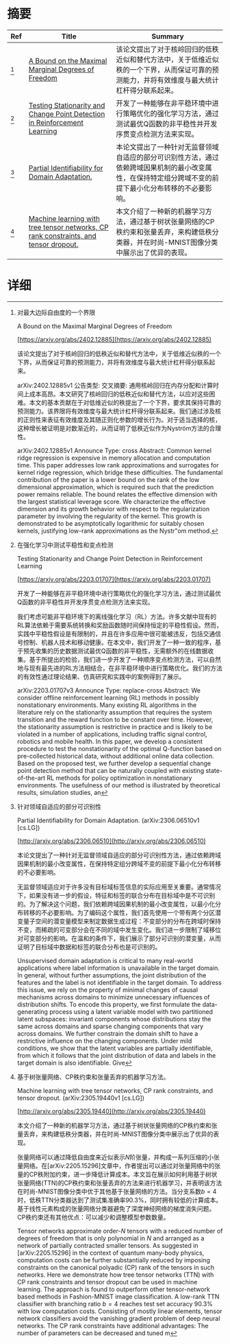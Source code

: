 # 摘要

| Ref | Title | Summary |
| --- | --- | --- |
| [^1] | [A Bound on the Maximal Marginal Degrees of Freedom](https://arxiv.org/abs/2402.12885) | 该论文提出了对于核岭回归的低秩近似和替代方法中，关于低维近似秩的一个下界，从而保证可靠的预测能力，并将有效维度与最大统计杠杆得分联系起来。 |
| [^2] | [Testing Stationarity and Change Point Detection in Reinforcement Learning](https://arxiv.org/abs/2203.01707) | 开发了一种能够在非平稳环境中进行策略优化的强化学习方法，通过测试最优Q函数的非平稳性并开发序贯变点检测方法来实现。 |
| [^3] | [Partial Identifiability for Domain Adaptation.](http://arxiv.org/abs/2306.06510) | 本论文提出了一种针对无监督领域自适应的部分可识别性方法，通过依赖跨域因果机制的最小改变属性，在保持特定组分跨域不变的前提下最小化分布转移的不必要影响。 |
| [^4] | [Machine learning with tree tensor networks, CP rank constraints, and tensor dropout.](http://arxiv.org/abs/2305.19440) | 本文介绍了一种新的机器学习方法，通过基于树状张量网络的CP秩约束和张量丢弃，来构建低秩分类器，并在时尚-MNIST图像分类中展示出了优异的表现。 |

# 详细

[^1]: 对最大边际自由度的一个界限

    A Bound on the Maximal Marginal Degrees of Freedom

    [https://arxiv.org/abs/2402.12885](https://arxiv.org/abs/2402.12885)

    该论文提出了对于核岭回归的低秩近似和替代方法中，关于低维近似秩的一个下界，从而保证可靠的预测能力，并将有效维度与最大统计杠杆得分联系起来。

    

    arXiv:2402.12885v1 公告类型: 交叉摘要: 通用核岭回归在内存分配和计算时间上成本高昂。本文研究了核岭回归的低秩近似和替代方法，以应对这些困难。本文的基本贡献在于对低维近似的秩提出了一个下界，要求其保持可靠的预测能力。该界限将有效维度与最大统计杠杆得分联系起来。我们通过涉及核的正则性来表征有效维度及其随正则化参数的增长行为。对于适当选择的核，这种增长被证明是对数渐近的，从而证明了低秩近似作为Nyström方法的合理性。

    arXiv:2402.12885v1 Announce Type: cross  Abstract: Common kernel ridge regression is expensive in memory allocation and computation time. This paper addresses low rank approximations and surrogates for kernel ridge regression, which bridge these difficulties. The fundamental contribution of the paper is a lower bound on the rank of the low dimensional approximation, which is required such that the prediction power remains reliable. The bound relates the effective dimension with the largest statistical leverage score. We characterize the effective dimension and its growth behavior with respect to the regularization parameter by involving the regularity of the kernel. This growth is demonstrated to be asymptotically logarithmic for suitably chosen kernels, justifying low-rank approximations as the Nystr\"om method.
    
[^2]: 在强化学习中测试平稳性和变点检测

    Testing Stationarity and Change Point Detection in Reinforcement Learning

    [https://arxiv.org/abs/2203.01707](https://arxiv.org/abs/2203.01707)

    开发了一种能够在非平稳环境中进行策略优化的强化学习方法，通过测试最优Q函数的非平稳性并开发序贯变点检测方法来实现。

    

    我们考虑可能非平稳环境下的离线强化学习（RL）方法。许多文献中现有的RL算法依赖于需要系统转换和奖励函数随时间保持恒定的平稳性假设。然而，实践中平稳性假设是有限制的，并且在许多应用中很可能被违反，包括交通信号控制、机器人技术和移动健康。在本文中，我们开发了一种一致的程序，基于预先收集的历史数据测试最优Q函数的非平稳性，无需额外的在线数据收集。基于所提出的检验，我们进一步开发了一种顺序变点检测方法，可以自然地与现有最先进的RL方法相结合，在非平稳环境中进行策略优化。我们的方法的有效性通过理论结果、仿真研究和实践中的案例得到了展示。

    arXiv:2203.01707v3 Announce Type: replace-cross  Abstract: We consider offline reinforcement learning (RL) methods in possibly nonstationary environments. Many existing RL algorithms in the literature rely on the stationarity assumption that requires the system transition and the reward function to be constant over time. However, the stationarity assumption is restrictive in practice and is likely to be violated in a number of applications, including traffic signal control, robotics and mobile health. In this paper, we develop a consistent procedure to test the nonstationarity of the optimal Q-function based on pre-collected historical data, without additional online data collection. Based on the proposed test, we further develop a sequential change point detection method that can be naturally coupled with existing state-of-the-art RL methods for policy optimization in nonstationary environments. The usefulness of our method is illustrated by theoretical results, simulation studies, an
    
[^3]: 针对领域自适应的部分可识别性

    Partial Identifiability for Domain Adaptation. (arXiv:2306.06510v1 [cs.LG])

    [http://arxiv.org/abs/2306.06510](http://arxiv.org/abs/2306.06510)

    本论文提出了一种针对无监督领域自适应的部分可识别性方法，通过依赖跨域因果机制的最小改变属性，在保持特定组分跨域不变的前提下最小化分布转移的不必要影响。

    

    无监督领域适应对于许多没有目标域标签信息的实际应用至关重要。通常情况下，如果没有进一步的假设，特征和标签的联合分布在目标域中是不可识别的。为了解决这个问题，我们依赖跨域因果机制的最小改变属性，以最小化分布转移的不必要影响。为了编码这个属性，我们首先使用一个带有两个分区潜变量子空间的潜变量模型来制定数据生成过程：不变部分的分布在跨域时保持不变，而稀疏的可变部分会在不同的域中发生变化。我们进一步限制了域移位对可变部分的影响。在温和的条件下，我们展示了部分可识别的潜变量，从而证明了目标域中数据和标签的联合分布也是可识别的。

    Unsupervised domain adaptation is critical to many real-world applications where label information is unavailable in the target domain. In general, without further assumptions, the joint distribution of the features and the label is not identifiable in the target domain. To address this issue, we rely on the property of minimal changes of causal mechanisms across domains to minimize unnecessary influences of distribution shifts. To encode this property, we first formulate the data-generating process using a latent variable model with two partitioned latent subspaces: invariant components whose distributions stay the same across domains and sparse changing components that vary across domains. We further constrain the domain shift to have a restrictive influence on the changing components. Under mild conditions, we show that the latent variables are partially identifiable, from which it follows that the joint distribution of data and labels in the target domain is also identifiable. Give
    
[^4]: 基于树张量网络、CP秩约束和张量丢弃的机器学习方法。

    Machine learning with tree tensor networks, CP rank constraints, and tensor dropout. (arXiv:2305.19440v1 [cs.LG])

    [http://arxiv.org/abs/2305.19440](http://arxiv.org/abs/2305.19440)

    本文介绍了一种新的机器学习方法，通过基于树状张量网络的CP秩约束和张量丢弃，来构建低秩分类器，并在时尚-MNIST图像分类中展示出了优异的表现。

    

    张量网络可以通过降低自由度来近似表示$N$阶张量，并构成一系列压缩的小张量网络。在[arXiv:2205.15296]文章中，作者提出可以通过对张量网络中的张量的CP秩附加约束，进一步降低计算成本。本文旨在展示如何利用基于树状张量网络(TTN)的CP秩约束和张量丢弃的方法来进行机器学习，并表明该方法在时尚-MNIST图像分类中优于其他基于张量网络的方法。当分支系数$b=4$时，低秩TTN分类器达到了测试集准确率90.3\%，同时拥有较低的计算成本。基于线性元素构成的张量网络分类器避免了深度神经网络的梯度消失问题。CP秩约束还有其他优点：可以减少和调整模型参数数量。

    Tensor networks approximate order-$N$ tensors with a reduced number of degrees of freedom that is only polynomial in $N$ and arranged as a network of partially contracted smaller tensors. As suggested in [arXiv:2205.15296] in the context of quantum many-body physics, computation costs can be further substantially reduced by imposing constraints on the canonical polyadic (CP) rank of the tensors in such networks. Here we demonstrate how tree tensor networks (TTN) with CP rank constraints and tensor dropout can be used in machine learning. The approach is found to outperform other tensor-network based methods in Fashion-MNIST image classification. A low-rank TTN classifier with branching ratio $b=4$ reaches test set accuracy 90.3\% with low computation costs. Consisting of mostly linear elements, tensor network classifiers avoid the vanishing gradient problem of deep neural networks. The CP rank constraints have additional advantages: The number of parameters can be decreased and tuned m
    

